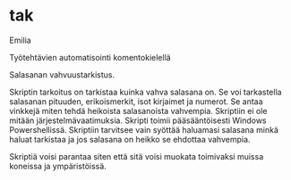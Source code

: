 # tak
Emilia

Työtehtävien automatisointi komentokielellä

Salasanan vahvuustarkistus. 

Skriptin tarkoitus on tarkistaa kuinka vahva salasana on. Se voi tarkastella salasanan pituuden, erikoismerkit, isot kirjaimet ja numerot. Se antaa vinkkejä miten tehdä heikoista salasanoista vahvempia. Skriptiin ei ole mitään järjestelmävaatimuksia. 
Skripti toimii pääsääntöisesti Windows Powershellissä. Skriptiin tarvitsee vain syöttää haluamasi salasana minkä haluat tarkistaa ja jos salasana on heikko se ehdottaa vahvempia.

Skriptiä voisi parantaa siten että sitä voisi muokata toimivaksi muissa koneissa ja ympäristöissä. 
